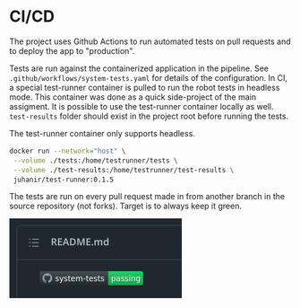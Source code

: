 # CI/CD

The project uses Github Actions to run automated tests on pull requests and to deploy the app to "production".

Tests are run against the containerized application in the pipeline. See `.github/workflows/system-tests.yaml` for details of the configuration. In CI, a special test-runner container is pulled to run the robot tests in headless mode. This container was done as a quick side-project of the main assigment. It is possible to use the test-runner container locally as well. `test-results` folder should exist in the project root before running the tests.

The test-runner container only supports headless.

```sh
docker run --network="host" \
 --volume ./tests:/home/testrunner/tests \
 --volume ./test-results:/home/testrunner/test-results \
 juhanir/test-runner:0.1.5
```

The tests are run on every pull request made in from another branch in the source repository (not forks). Target is to always keep it green.

![badge](assets/test_badge.png)

